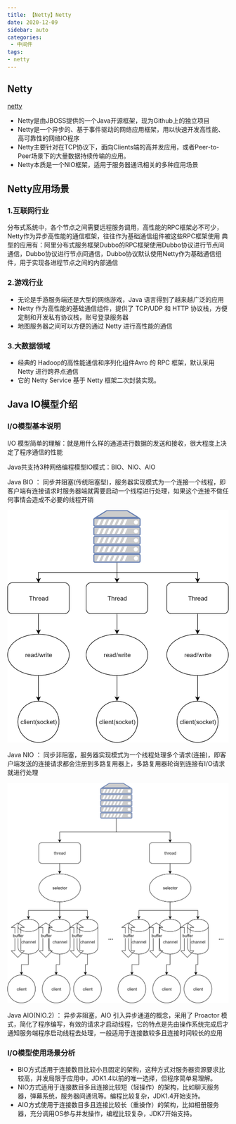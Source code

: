 ```yaml
---
title: 【Netty】Netty
date: 2020-12-09
sidebar: auto
categories:
 - 中间件
tags:
- netty
---
```

## Netty

[netty](https://netty.io/wiki/index.html)

- Netty是由JBOSS提供的一个Java开源框架，现为Github上的独立项目
- Netty是一个异步的、基于事件驱动的网络应用框架，用以快速开发高性能、高可靠性的网络IO程序
- Netty主要针对在TCP协议下，面向Clients端的高并发应用，或者Peer-to-Peer场景下的大量数据持续传输的应用。
- Netty本质是一个NIO框架，适用于服务器通讯相关的多种应用场景

## Netty应用场景
### 1.互联网行业
分布式系统中，各个节点之间需要远程服务调用，高性能的RPC框架必不可少，Netty作为异步高性能的通信框架，往往作为基础通信组件被这些RPC框架使用
典型的应用有：阿里分布式服务框架Dubbo的RPC框架使用Dubbo协议进行节点间通信，Dubbo协议进行节点间通信，Dubbo协议默认使用Netty作为基础通信组件，用于实现各进程节点之间的内部通信
### 2.游戏行业
- 无论是手游服务端还是大型的网络游戏，Java 语言得到了越来越广泛的应用
- Netty 作为高性能的基础通信组件，提供了 TCP/UDP 和 HTTP 协议栈，方便定制和开发私有协议栈，账号登录服务器
- 地图服务器之间可以方便的通过 Netty 进行高性能的通信
### 3.大数据领域
- 经典的 Hadoop的高性能通信和序列化组件Avro 的 RPC 框架，默认采用 Netty 进行跨界点通信
- 它的 Netty Service 基于 Netty 框架二次封装实现。

## Java IO模型介绍
### I/O模型基本说明
I/O 模型简单的理解：就是用什么样的通道进行数据的发送和接收，很大程度上决定了程序通信的性能

Java共支持3种网络编程模型IO模式：BIO、NIO、AIO

Java BIO ： 同步并阻塞(传统阻塞型)，服务器实现模式为一个连接一个线程，即客户端有连接请求时服务器端就需要启动一个线程进行处理，如果这个连接不做任何事情会造成不必要的线程开销

<center>

![bio](./img/bio.png)

</center>

Java NIO ： 同步非阻塞，服务器实现模式为一个线程处理多个请求(连接)，即客户端发送的连接请求都会注册到多路复用器上，多路复用器轮询到连接有I/O请求就进行处理

<center>

![nio](./img/nio.png)

</center>

Java AIO(NIO.2) ： 异步非阻塞，AIO 引入异步通道的概念，采用了 Proactor 模式，简化了程序编写，有效的请求才启动线程，它的特点是先由操作系统完成后才通知服务端程序启动线程去处理，一般适用于连接数较多且连接时间较长的应用

### I/O模型使用场景分析
- BIO方式适用于连接数目比较小且固定的架构，这种方式对服务器资源要求比较高，并发局限于应用中，JDK1.4以前的唯一选择，但程序简单易理解。
- NIO方式适用于连接数目多且连接比较短（轻操作）的架构，比如聊天服务器，弹幕系统，服务器间通讯等。编程比较复杂，JDK1.4开始支持。
- AIO方式使用于连接数目多且连接比较长（重操作）的架构，比如相册服务器，充分调用OS参与并发操作，编程比较复杂，JDK7开始支持。